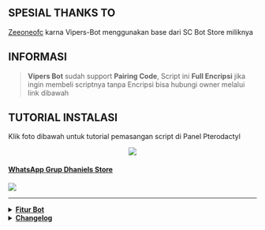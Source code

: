 ## SPESIAL THANKS TO
[Zeeoneofc](https://github.com/zeeoneofficial/Alphabot-Md?tab=readme-ov-file#information) karna Vipers-Bot menggunakan base dari SC Bot Store miliknya

## INFORMASI
> **Vipers Bot** sudah support **Pairing Code**, Script ini **Full Encripsi** jika ingin membeli scriptnya tanpa Encripsi bisa hubungi owner melalui link dibawah

## TUTORIAL INSTALASI
Klik foto dibawah untuk tutorial pemasangan script di Panel Pterodactyl

<p align="center">
  <a href="https://youtu.be/hyt7FECIE9g?si=fdBUqgYxt7hAPVLe"><img src="https://files.catbox.moe/ak34qk.jpg" />
</p>

#### WhatsApp Grup Dhaniels Store
<a href="https://bit.ly/Dhaniels_store"><img src="https://img.shields.io/badge/Dhaniels Store WhatsApp Grup-25D366?style=for-the-badge&logo=whatsapp&logoColor=white" />

---

<details>
  <summary> <b>Fitur Bot</b></summary>
  
```
╭─────≼ *Menu Owner* ≽
╎» .addsewa
╎» .delsewa
╎» .listsewa
╎» .bcgc
╎» .pushkontak
╎» .idgc
╎» .join
╎» .del
╰─────≼≽

╭─────≼ *Menu Store* ≽
╎» .list
╎» .pay
╎» .setpay
╎» .jeda
╎» .addlist
╎» .dellist
╎» .updatelist
╎» .renamelist
╎» .done
╎» .setdone
╎» .changedone
╎» .delsetdone
╎» .proses
╎» .setproses
╎» .changeproses
╎» .delsetproses
╰─────≼≽

╭─────≼ *Menu Group* ≽
╎» .open
╎» .setopen
╎» .close
╎» .setclose
╎» .welcome
╎» .goodbye
╎» .setwelcome
╎» .changewelcome
╎» .delsetwelcome
╎» .setleft
╎» .changeleft
╎» .delsetleft
╎» .antiwame
╎» .antiwame2
╎» .antilink
╎» .antilink2
╎» .hidetag
╎» .add
╎» .kick
╎» .setppgc
╎» .setnamegc
╎» .setdesgc
╎» .linkgc
╎» .ceksewa
╎» .resetlinkgc
╎» .promote
╎» .demote
╎» .stiker
╎» .toimg
╎» .qc
╰─────≼≽

╭─────≼ *Menu Bot* ≽
╎» .bot
╎» .setbot
╎» .updatesetbot
╎» .delsetbot
╰─────≼≽

╭─────≼ *Menu Kalkulator* ≽
╎» .tambah
╎» .kurang
╎» .kali
╎» .bagi
╰─────≼≽

╭─────≼ *Menu Stalking* ≽
╎» .cekff
╎» .cekml
╎» .mlregion     [ Cek region akun ML ]
╎» .cekcodm
╎» .cekgenshin
╎» .ceksausageman
╎» .stalktt       [ Stalk Akun Tiktok ]
╎» .stalkig       [ Stalk Akun Instagram]
╎» .stalktwt      [ Stalk Akun Twitter ]
╎» .stalkgithub   [ Stalk Akun Github ]
╰─────≼≽

╭─────≼ *Menu Download* ≽
╎» .fbvid - Status Error ❌
╎» .igvid 
╎» .ttvid 
╎» .ytvid - Status Error ❌
╎» .twvid - Status Error ❌
╎» .hd - Status Down ❌
╎» .pinterest
╰─────≼≽
```

</details>

<details>
  <summary> <b>Changelog</b></summary>

  ```
# 21 Oktober 2023
- Membuat tampilan menu baru dan dipindahkan ke folder *MENUBASE*
- Penambahan Fitur Download Vidio *TIKTOK*
- Penambahan Fitur *GET ID GRUP* tapi fitur push kontaknya engga dibikin work takut ke *BANNED* nomer gw wkwk

# 7 Januari 2024
- Penambahan fitur *SEARCHING*
 > YT Search cmd (ytsearch Judul)
- Memperbaiki Fitur Stalk Akun Game
 > Stalk Free Fire cmd (cekff ID Game)
 > Stalk Mobile Legends cmd (cekml id/server)
   
# 12 Januari 2024
- Ganti Baileys dari adiwajshing ke whiskeysockets
   
# 21 Januari 2024
- Penambahan Fitur Stalking Username
 > Fitur Stalk CODM
 > Fitur Stalk Genshin Impact

# 27 Februari 2024
- Memperbaiki Fitur Setpay, Payment dan Addsewa

# 26 Mei 2024
- Penambahan fitur cek region mlbb (Mlreg)

# 16 Juni 2024
- Penambahan watermark dibagian console

# 4 Juli 2024
- Update Command Cekml agar bisa input id server tanpa ada tanda /
- Update jadi pairing code

# 18 Agustus 2024
- Penambahan fitur Toimg

# 21 Agustus 2024
- Menambahkan fitur download foto dari Pinterest
- Menambahkan fitur Stalking Sosmed 
 > stalktt
 > stalkig
 > stalktwt
 > stalkgithub

# 23 Agustus 2024
- Update Baileys ke versi 6.7.7

# 7 September fitur cek region MLBB matot

# 16 September 2024
- Update function upload image dari TelegraPh ke Imgbb.com
- Update fitur cek region MLBB

# 17 September 2024
- Update fitur delsewa menggunakan ID grup, jadi ga perlu ketik delsewa di grup penyewa
- Bisa cek sewa 1 grup, misal ada 5 grup penyewa dan fitur ceksewa di eksekusi di grup 1 maka data sewa yang muncul hanya grup 1 aja
- Penambahan Fitur cek username sausage man

# 2 Oktober 2024
- Update function Upload image ke hosting ke https://catbox.moe
- Penambahan fitur Tourl (foto menjadi link)
```

</details>
